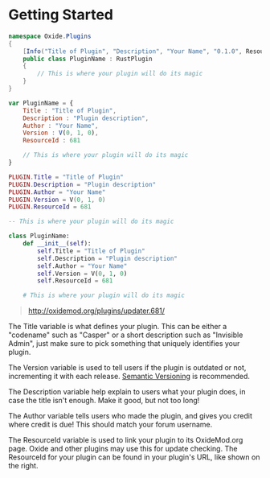 # Getting Started

``` csharp
namespace Oxide.Plugins
{
    [Info("Title of Plugin", "Description", "Your Name", "0.1.0", ResourceId = 681)]
    public class PluginName : RustPlugin
    {
        // This is where your plugin will do its magic
    }
}
```

``` javascript
var PluginName = {
    Title : "Title of Plugin",
    Description : "Plugin description",
    Author : "Your Name",
    Version : V(0, 1, 0),
    ResourceId : 681

    // This is where your plugin will do its magic
}
```

``` lua
PLUGIN.Title = "Title of Plugin"
PLUGIN.Description = "Plugin description"
PLUGIN.Author = "Your Name"
PLUGIN.Version = V(0, 1, 0)
PLUGIN.ResourceId = 681

-- This is where your plugin will do its magic
```

``` python
class PluginName:
    def __init__(self):
        self.Title = "Title of Plugin"
        self.Description = "Plugin description"
        self.Author = "Your Name"
        self.Version = V(0, 1, 0)
        self.ResourceId = 681

    # This is where your plugin will do its magic
```

> http://oxidemod.org/plugins/updater.681/

The Title variable is what defines your plugin. This can be either a "codename" such as "Casper" or a short description such as "Invisible Admin", just make sure to pick something that uniquely identifies your plugin.

The Version variable is used to tell users if the plugin is outdated or not, incrementing it with each release. [Semantic Versioning](http://semver.org/) is recommended.

The Description variable help explain to users what your plugin does, in case the title isn't enough. Make it good, but not too long!

The Author variable tells users who made the plugin, and gives you credit where credit is due! This should match your forum username.

The ResourceId variable is used to link your plugin to its OxideMod.org page. Oxide and other plugins may use this for update checking. The ResourceId for your plugin can be found in your plugin's URL, like shown on the right.